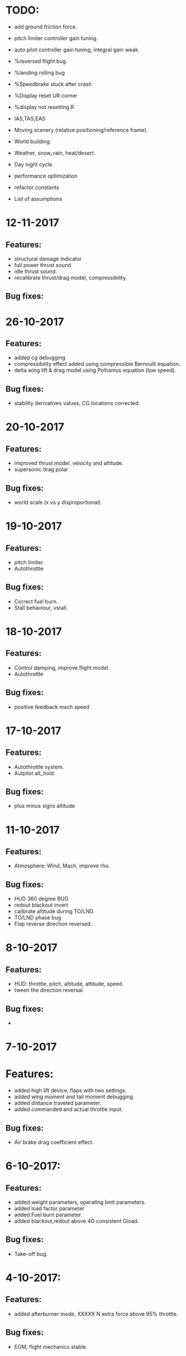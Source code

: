 
# TODO:

- add ground friction force.
- pitch limiter controller gain tuning.
- auto pilot controller gain tuning, integral gain weak.
- %reversed flight bug.
- %landing rolling bug
- %Speedbrake stuck after crash
- %Display reset UR corner
- %display not resetting R
- IAS,TAS,EAS

- Moving scenery (relative positioning/reference frame).
- World building.

- Weather, snow, rain, heat/desert.
- Day night cycle.
- performance optimization
- refactor constants
- List of assumptions

# 12-11-2017

## Features:

- structural damage indicator
- full power thrust sound
- idle thrust sound.
- recalibrate thrust/drag model, compressibility.

## Bug fixes:

# 26-10-2017

## Features:

- added cg debugging
- compressibility effect added using compressible Bernoulli equation.
- delta wing lift & drag model using Polhamus equation (low speed).

## Bug fixes:

- stability derivatives values, CG locations corrected.

# 20-10-2017

## Features:

- improved thrust model. velocity and altitude.
- supersonic drag polar

## Bug fixes:

- world scale (x vs y disproportional).

# 19-10-2017

## Features:

- pitch limiter.
- Autothrottle

## Bug fixes:

- Correct fuel burn.
- Stall behaviour, vstall.

# 18-10-2017

## Features:

- Control damping, improve flight model.
- Autothrottle

## Bug fixes:

- positive feedback mach speed


# 17-10-2017

## Features:

- Autothrottle system.
- Autpilot alt_hold

## Bug fixes:

- plus minus signs altitude

# 11-10-2017

## Features:

- Atmosphere: Wind, Mach, improve rho.


## Bug fixes:

- HUD 360 degree BUG
- redout blackout invert
- calibrate altitude during TO/LND.
- TO/LND phase bug
- Flap reverse direction reversed.

# 8-10-2017

## Features:

- HUD: throttle, pitch, altitude, attitude, speed.
- tween the direction reversal.

## Bug fixes:

-

# 7-10-2017

# Features:

- added high lift device, flaps with two settings.
- added wing moment and tail moment debugging.
- added distance traveled parameter.
- added commanded and actual throttle input.

## Bug fixes:

- Air brake drag coefficient effect.

# 6-10-2017:

## Features:

- added weight parameters, operating limit parameters.
- added load factor parameter
- added Fuel burn parameter.
- added blackout,redout above 4G consistent Gload.

## Bug fixes:

- Take-off bug.

# 4-10-2017:

## Features:

- added afterburner mode, XXXXX N extra force above 95% throttle.

## Bug fixes:

- EOM, flight mechanics stable.
